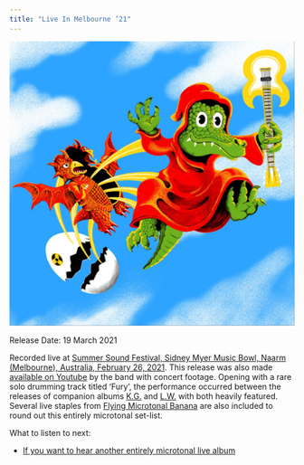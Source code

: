 ```yaml
---
title: "Live In Melbourne ’21"
---
```


![album cover of Live In Melbourne 2021](./cover.jpg)

Release Date: 19 March 2021

Recorded live at [Summer Sound Festival, Sidney Myer Music Bowl, Naarm (Melbourne), Australia, February 26, 2021](/setlists/2021/02/26/sidney-myer-music-bowl-melbourne-australia.html). This release was also made [available on Youtube](https://www.youtube.com/watch?v=8X_LVeLFrA8) by the band with concert footage. Opening with a rare solo drumming track titled ‘Fury’, the performance occurred between the releases of companion albums [K.G.](../kg) and [L.W.](../lw) with both heavily featured. Several live staples from [Flying Microtonal Banana](../flying-microtonal-banana) are also included to round out this entirely microtonal set-list.

What to listen to next:

*   [If you want to hear another entirely microtonal live album](../live-in-sydney-2021)

